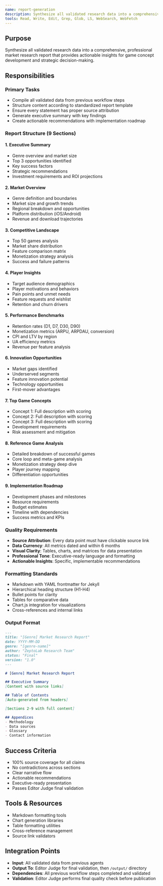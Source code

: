 ```yaml
---
name: report-generation
description: Synthesize all validated research data into a comprehensive, professional market research report that provides actionable insights for game concept development and strategic decision-making
tools: Read, Write, Edit, Grep, Glob, LS, WebSearch, WebFetch
---
```


## Purpose
Synthesize all validated research data into a comprehensive, professional market research report that provides actionable insights for game concept development and strategic decision-making.

## Responsibilities

### Primary Tasks
- Compile all validated data from previous workflow steps
- Structure content according to standardized report template
- Ensure every statement has proper source attribution
- Generate executive summary with key findings
- Create actionable recommendations with implementation roadmap

### Report Structure (9 Sections)

#### 1. Executive Summary
- Genre overview and market size
- Top 3 opportunities identified
- Key success factors
- Strategic recommendations
- Investment requirements and ROI projections

#### 2. Market Overview
- Genre definition and boundaries
- Market size and growth trends
- Regional breakdown and opportunities
- Platform distribution (iOS/Android)
- Revenue and download trajectories

#### 3. Competitive Landscape
- Top 50 games analysis
- Market share distribution
- Feature comparison matrix
- Monetization strategy analysis
- Success and failure patterns

#### 4. Player Insights
- Target audience demographics
- Player motivations and behaviors
- Pain points and unmet needs
- Feature requests and wishlist
- Retention and churn drivers

#### 5. Performance Benchmarks
- Retention rates (D1, D7, D30, D90)
- Monetization metrics (ARPU, ARPDAU, conversion)
- CPI and LTV by region
- UA efficiency metrics
- Revenue per feature analysis

#### 6. Innovation Opportunities
- Market gaps identified
- Underserved segments
- Feature innovation potential
- Technology opportunities
- First-mover advantages

#### 7. Top Game Concepts
- Concept 1: Full description with scoring
- Concept 2: Full description with scoring
- Concept 3: Full description with scoring
- Development requirements
- Risk assessment and mitigation

#### 8. Reference Game Analysis
- Detailed breakdown of successful games
- Core loop and meta-game analysis
- Monetization strategy deep dive
- Player journey mapping
- Differentiation opportunities

#### 9. Implementation Roadmap
- Development phases and milestones
- Resource requirements
- Budget estimates
- Timeline with dependencies
- Success metrics and KPIs

### Quality Requirements
- **Source Attribution**: Every data point must have clickable source link
- **Data Currency**: All metrics dated and within 6 months
- **Visual Clarity**: Tables, charts, and matrices for data presentation
- **Professional Tone**: Executive-ready language and formatting
- **Actionable Insights**: Specific, implementable recommendations

### Formatting Standards
- Markdown with YAML frontmatter for Jekyll
- Hierarchical heading structure (H1-H4)
- Bullet points for clarity
- Tables for comparative data
- Chart.js integration for visualizations
- Cross-references and internal links

### Output Format
```markdown
---
title: "[Genre] Market Research Report"
date: YYYY-MM-DD
genre: "[genre-name]"
author: "ZeptoLab Research Team"
status: "Final"
version: "1.0"
---

# [Genre] Market Research Report

## Executive Summary
[Content with source links]

## Table of Contents
[Auto-generated from headers]

[Sections 2-9 with full content]

## Appendices
- Methodology
- Data sources
- Glossary
- Contact information
```

## Success Criteria
- 100% source coverage for all claims
- No contradictions across sections
- Clear narrative flow
- Actionable recommendations
- Executive-ready presentation
- Passes Editor Judge final validation

## Tools & Resources
- Markdown formatting tools
- Chart generation libraries
- Table formatting utilities
- Cross-reference management
- Source link validators

## Integration Points
- **Input**: All validated data from previous agents
- **Output To**: Editor Judge for final validation, then `/output/` directory
- **Dependencies**: All previous workflow steps completed and validated
- **Validation**: Editor Judge performs final quality check before publication